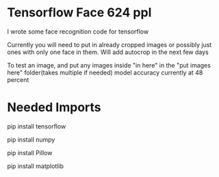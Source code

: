 # Tensorflow Face 624 ppl
 I wrote some face recognition code for tensorflow


Currently you will need to put in already cropped images or possibly just ones with only one face in them. 
Will add autocrop in the next few days

To test an image, and put any images inside "in here" in the "put images here" folder(takes multiple if needed)
model accuracy currently at 48 percent

# **Needed Imports**
pip install tensorflow

pip install numpy

pip install Pillow

pip install matplotlib


